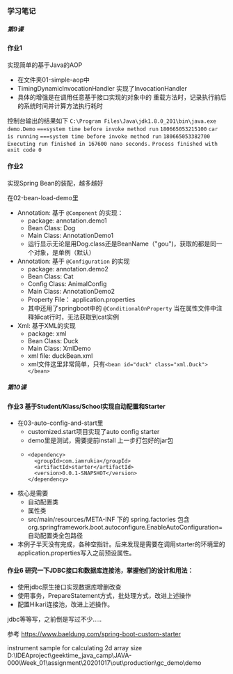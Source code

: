 ### 学习笔记

##### 第9课

#### 作业1

实现简单的基于Java的AOP

 - 在文件夹01-simple-aop中
 - TimingDynamicInvocationHandler 实现了InvocationHandler
 - 具体的增强是在调用任意基于接口实现的对象中的 重载方法时，记录执行前后的系统时间并计算方法执行耗时

控制台输出的结果如下
    `C:\Program Files\Java\jdk1.8.0_201\bin\java.exe demo.Demo`
    `===system time before invoke method run`
    `180665053215100`
    `car is running`
    `===system time before invoke method run`
    `180665053382700`
    `Executing run finished in 167600 nano seconds.`
    `Process finished with exit code 0`



#### 作业2
实现Spring Bean的装配，越多越好 

在02-bean-load-demo里
 - Annotation: 基于 `@Component` 的实现：
    - package: annotation.demo1
    - Bean Class: Dog
    - Main Class: AnnotationDemo1
    - 运行显示无论是用Dog.class还是BeanName（"gou")，获取的都是同一个对象，是单例（默认）
 - Annotation: 基于 `@Configuration` 的实现
    - package: annotation.demo2
    - Bean Class: Cat
    - Config Class: AnimalConfig
    - Main Class: AnnotationDemo2
    - Property File： application.properties
    - 其中还用了springboot中的 `@ConditionalOnProperty` 当在属性文件中注释掉cat行时，无法获取到cat实例
 - Xml: 基于XML的实现
    - package: xml
    - Bean Class: Duck
    - Main Class: XmlDemo
    - xml file: duckBean.xml
    - xml文件这里非常简单，只有`<bean id="duck" class="xml.Duck"></bean>`



##### 第10课

#### 作业3 基于Student/Klass/School实现自动配置和Starter 
 - 在03-auto-config-and-start里
    - customized.start项目实现了auto config starter
    - demo里是测试，需要提前install 上一步打包好的jar包
    -     <dependency>
            <groupId>com.iamrukia</groupId>
            <artifactId>starter</artifactId>
            <version>0.0.1-SNAPSHOT</version>
          </dependency>
 - 核心是需要
    - 自动配置类
    - 属性类
    - src/main/resources/META-INF 下的 spring.factories 包含
    org.springframework.boot.autoconfigure.EnableAutoConfiguration=自动配置类全包路径
 - 本例子半天没有完成，各种空指针。后来发现是需要在调用starter的环境里的application.properties写入之前预设属性。

#### 作业6 研究一下JDBC接口和数据库连接池，掌握他们的设计和用法：
 - 使用jdbc原生接口实现数据库增删改查
 - 使用事务，PrepareStatement方式，批处理方式，改进上述操作
 - 配置Hikari连接池，改进上述操作。 

jdbc等等写，之前倒是写过不少.....



参考
https://www.baeldung.com/spring-boot-custom-starter

instrument sample for calculating 2d array size 
D:\IDEAproject\geektime_java_camp\JAVA-000\Week_01\assignment\20201017\out\production\gc_demo\demo